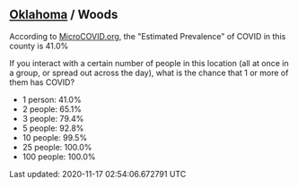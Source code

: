 
## [Oklahoma](/united-states/oklahoma) / Woods

According to [MicroCOVID.org](http://microcovid.org),
the "Estimated Prevalence" of COVID in this county is 41.0%

If you interact with a certain number of people in this location
(all at once in a group, or spread out across the day), what is the chance that
1 or more of them has COVID?

- 1 person: 41.0%
- 2 people: 65.1%
- 3 people: 79.4%
- 5 people: 92.8%
- 10 people: 99.5%
- 25 people: 100.0%
- 100 people: 100.0%

Last updated: 2020-11-17 02:54:06.672791 UTC
